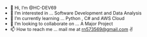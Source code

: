 - 👋 Hi, I’m @HC-DEV69
- 👀 I’m interested in ... Software Development and Data Analysis 
- 🌱 I’m currently learning ...  Python , C# and AWS Cloud
- 💞️ I’m looking to collaborate on ...  A Major Project 
- 📫 How to reach me ... mail me at rn573569@gmail.com ✌️

<!---
HC-DEV69/HC-DEV69 is a ✨ special ✨ repository because its `README.md` (this file) appears on your GitHub profile.
You can click the Preview link to take a look at your changes.
--->
